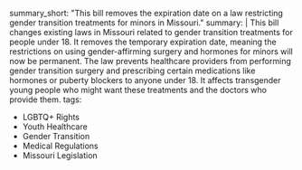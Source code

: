 summary_short: "This bill removes the expiration date on a law restricting gender transition treatments for minors in Missouri."
summary: |
  This bill changes existing laws in Missouri related to gender transition treatments for people under 18. It removes the temporary expiration date, meaning the restrictions on using gender-affirming surgery and hormones for minors will now be permanent. The law prevents healthcare providers from performing gender transition surgery and prescribing certain medications like hormones or puberty blockers to anyone under 18. It affects transgender young people who might want these treatments and the doctors who provide them.
tags:
  - LGBTQ+ Rights
  - Youth Healthcare
  - Gender Transition
  - Medical Regulations
  - Missouri Legislation
